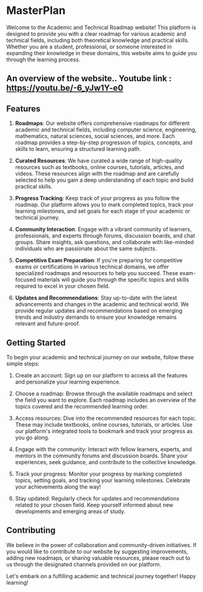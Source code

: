 # MasterPlan

Welcome to the Academic and Technical Roadmap website! This platform is designed to provide you with a clear roadmap for various academic and technical fields, including both theoretical knowledge and practical skills. Whether you are a student, professional, or someone interested in expanding their knowledge in these domains, this website aims to guide you through the learning process.

## An overview of the website.. Youtube link : https://youtu.be/-6_yJw1Y-e0

## Features

1. **Roadmaps**: Our website offers comprehensive roadmaps for different academic and technical fields, including computer science, engineering, mathematics, natural sciences, social sciences, and more. Each roadmap provides a step-by-step progression of topics, concepts, and skills to learn, ensuring a structured learning path.

2. **Curated Resources**: We have curated a wide range of high-quality resources such as textbooks, online courses, tutorials, articles, and videos. These resources align with the roadmap and are carefully selected to help you gain a deep understanding of each topic and build practical skills.

3. **Progress Tracking**: Keep track of your progress as you follow the roadmap. Our platform allows you to mark completed topics, track your learning milestones, and set goals for each stage of your academic or technical journey.

4. **Community Interaction**: Engage with a vibrant community of learners, professionals, and experts through forums, discussion boards, and chat groups. Share insights, ask questions, and collaborate with like-minded individuals who are passionate about the same subjects.

5. **Competitive Exam Preparation**: If you're preparing for competitive exams or certifications in various technical domains, we offer specialized roadmaps and resources to help you succeed. These exam-focused materials will guide you through the specific topics and skills required to excel in your chosen field.

6. **Updates and Recommendations**: Stay up-to-date with the latest advancements and changes in the academic and technical world. We provide regular updates and recommendations based on emerging trends and industry demands to ensure your knowledge remains relevant and future-proof.

## Getting Started

To begin your academic and technical journey on our website, follow these simple steps:

1. Create an account: Sign up on our platform to access all the features and personalize your learning experience.

2. Choose a roadmap: Browse through the available roadmaps and select the field you want to explore. Each roadmap includes an overview of the topics covered and the recommended learning order.

3. Access resources: Dive into the recommended resources for each topic. These may include textbooks, online courses, tutorials, or articles. Use our platform's integrated tools to bookmark and track your progress as you go along.

4. Engage with the community: Interact with fellow learners, experts, and mentors in the community forums and discussion boards. Share your experiences, seek guidance, and contribute to the collective knowledge.

5. Track your progress: Monitor your progress by marking completed topics, setting goals, and tracking your learning milestones. Celebrate your achievements along the way!

6. Stay updated: Regularly check for updates and recommendations related to your chosen field. Keep yourself informed about new developments and emerging areas of study.

## Contributing

We believe in the power of collaboration and community-driven initiatives. If you would like to contribute to our website by suggesting improvements, adding new roadmaps, or sharing valuable resources, please reach out to us through the designated channels provided on our platform.

Let's embark on a fulfilling academic and technical journey together! Happy learning!

